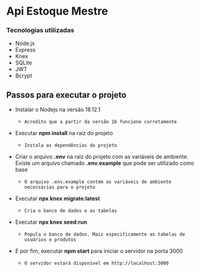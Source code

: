 # Api Estoque Mestre

### Tecnologias utilizadas

- Node.js
- Express
- Knex
- SQLite
- JWT
- Bcrypt

## Passos para executar o projeto

- Instalar o Nodejs na versão 18.12.1
  - ```Acredito que a partir da versão 16 funcione corretamente```

- Executar **npm install** na raiz do projeto
  - ```Instala as dependências do projeto```
- Criar o arquivo **.env** na raiz do projeto com as variáveis de ambiente. Existe um arquivo chamado **.env.example** que pode ser utilizado como base
  - ```O arquivo .env.example contém as variáveis de ambiente necessárias para o projeto```
- Executar **npx knex migrate:latest**
  - ````Cria o banco de dados e as tabelas````
- Executar **npx knex seed:run**
  - ```Popula o banco de dados. Mais especificamente as tabelas de usuários e produtos```
- E por fim, executar **npm start** para iniciar o servidor na porta 3000
  - ```O servidor estará disponível em http://localhost:3000```
